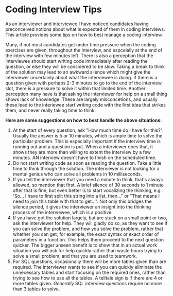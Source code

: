 # Coding Interview Tips

As an interviewer and interviewee I have noticed candidates having preconceived notions about what is expected of them in coding interviews. This article provides some tips on how to best manage a coding interview.

Many, if not most candidates get under time pressure when the coding exercises are given, throughout the interview, and espceially at the end of the interview with few minutes left. There is also a perception that the interviewee should start writing code immediately after reading the question, or else they will be considered to be slow. Taking a break to think of the solution may lead to an awkward silence which might give the interviewer uncertainly about what the interviewee is doing. If there is a question given with perhaps 2-3 minutes to go to the end of the interview slot, there is a pressure to solve it within that limited time. Another perception many have is that asking the interviewer for help on a small thing shows lack of knowledge. These are largely misconcetions, and usually these lead to the interiewee start writing code with the first idea that strikes them, and never really taking time to think.

**Here are some suggestions on how to best handle the above situations:**
1) At the start of every question, ask "How much time do I have for this?". Usually the answer is 5 or 10 minutes, which is ample time to solve the particular problem. This is especially important if the interview time is running out and a question is put. When a interviewer does that, it shows they are more than willing to extent the interview by a few minutes. AN interview doesn't have to finish on the scheduled time.
2) Do not start writing code as soon as reading the question. Take a little time to think through the solution. The interviewer is not looking for a mental genius who can solve all problems in 10 milliseconds.
3) If you tell the interviewer that you need a minute to think, that's always allowed, so mention that first. A brief silence of 30 seconds to 1 minute after that is fine, but even better is to start vocalizing the thinking, e.g. 'So... I have to first split this string into a list, then..." or "That means I need to join this table with that to get...". Not only this bridges the silence period, it gives the interviewer an insight into the thinking process of the interviewee, which is a positive.
4) If you have got the solution largely, but are stuck on a small point or two, ask the interviewer for help. They will gladly do so, as they want to see if you can solve the problem, and how you solve the problem, rather that whether you can get, for example, the exact syntax or exact order of parameters in a function. This helps them proceed to the next question quicker. The bigger unseen benefit is to show that in an actual work situation you will ask for help quickly rather than waste hours trying to solve a small problem, and that you are used to teamwork.
5) For SQL questions, occasionally there will be more tables given than are required. The interviewer wants to see if you can quickly eliminate the unnecessary tables and start focusing on the required ones, rather than trying to see how to use all the tables. A telltale sign is if there are 4 or more tables given. *Generally* SQL interview questions require no more than 3 tables to solve.
